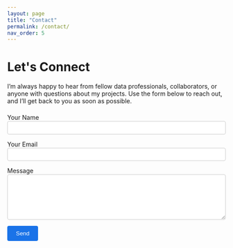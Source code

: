 ```yaml
---
layout: page
title: "Contact"
permalink: /contact/
nav_order: 5
---
```


# Let's Connect

I’m always happy to hear from fellow data professionals, collaborators, or anyone with questions about my projects. 
Use the form below to reach out, and I’ll get back to you as soon as possible.

<form action="https://formspree.io/f/mpwjabvo" method="POST" style="margin-top: 1.5em;">
 <div style="margin-bottom: 1em;">
 <label for="name">Your Name</label><br>
 <input type="text" name="name" id="name" required style="width: 100%; padding: 0.5em; border: 1px solid #ccc; border-radius: 4px;">
 </div>

 <div style="margin-bottom: 1em;">
 <label for="email">Your Email</label><br>
 <input type="email" name="email" id="email" required style="width: 100%; padding: 0.5em; border: 1px solid #ccc; border-radius: 4px;">
 </div>

 <div style="margin-bottom: 1em;">
 <label for="message">Message</label><br>
 <textarea name="message" id="message" rows="6" required style="width: 100%; padding: 0.5em; border: 1px solid #ccc; border-radius: 4px;"></textarea>
 </div>

 <button type="submit" style="padding: 0.75em 1.5em; background-color: #1a73e8; color: white; border: none; border-radius: 4px; cursor: pointer;">Send</button>
</form>


